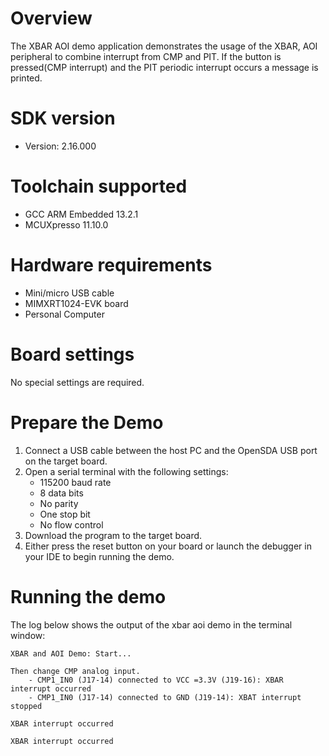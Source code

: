 Overview
========
The XBAR AOI demo application demonstrates the usage of the XBAR, AOI peripheral to combine interrupt
from CMP and PIT. If the button is pressed(CMP interrupt) and the PIT periodic interrupt occurs a message is printed.

SDK version
===========
- Version: 2.16.000

Toolchain supported
===================
- GCC ARM Embedded  13.2.1
- MCUXpresso  11.10.0

Hardware requirements
=====================
- Mini/micro USB cable
- MIMXRT1024-EVK board
- Personal Computer

Board settings
==============
No special settings are required.

Prepare the Demo
================
1.  Connect a USB cable between the host PC and the OpenSDA USB port on the target board.
2.  Open a serial terminal with the following settings:
    - 115200 baud rate
    - 8 data bits
    - No parity
    - One stop bit
    - No flow control
3.  Download the program to the target board.
4.  Either press the reset button on your board or launch the debugger in your IDE to begin running the demo.

Running the demo
================
The log below shows the output of the xbar aoi demo in the terminal window:
~~~~~~~~~~~~~~~~~~~~~~~~~~~~~~~~~~~
XBAR and AOI Demo: Start...

Then change CMP analog input.
    - CMP1_IN0 (J17-14) connected to VCC =3.3V (J19-16): XBAR interrupt occurred
    - CMP1_IN0 (J17-14) connected to GND (J19-14): XBAT interrupt stopped

XBAR interrupt occurred

XBAR interrupt occurred
~~~~~~~~~~~~~~~~~~~~~~~~~~~~~~~~~~~
